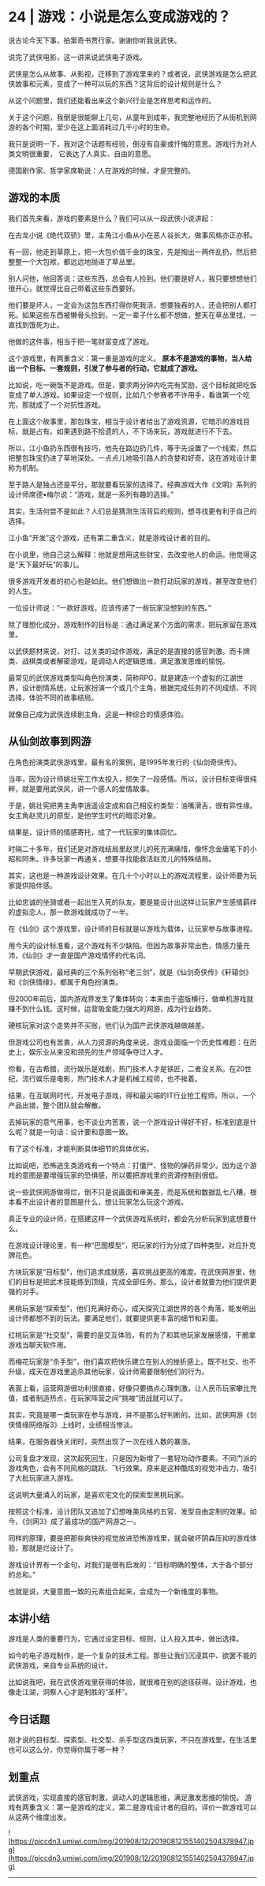 # 24 | 游戏：小说是怎么变成游戏的？

说古论今天下事，拍案奇书贾行家。谢谢你听我说武侠。

说完了武侠电影，这一讲来说武侠电子游戏。

武侠是怎么从故事、从影视，迁移到了游戏里来的？或者说，武侠游戏是怎么把武侠故事和元素，变成了一种可以玩的东西？这背后的设计规则是什么？

从这个问题里，我们还能看出来这个新兴行业是怎样思考和运作的。

关于这个问题，我倒是很能聊上几句，从童年到成年，我完整地经历了从街机到网游的各个时期，至少在这上面消耗过几千小时的生命。

我只是说明一下，我对这个话题有经验，倒没有自豪或忏悔的意思。游戏行为对人类文明很重要， 它表达了人真实、自由的意愿。

德国剧作家、哲学家席勒说：人在游戏的时候，才是完整的。

## 游戏的本质

我们首先来看，游戏的要素是什么？我们可以从一段武侠小说讲起：

在古龙小说《绝代双骄》里，主角江小鱼从小在恶人谷长大，做事风格亦正亦邪。

有一回，他走到草原上，把一大包价值千金的珠宝，先是掏出一两件乱扔，然后把整整一个大包袱，都远远地抛进了草丛里。

别人问他，他回答说：这些东西，总会有人捡到。他们要是好人，我只要想想他们很开心，就觉得比自己带着这些东西要好。

他们要是坏人，一定会为这包东西打得你死我活，想要独吞的人，还会把别人都打死。如果这些东西被懒骨头捡到，一定一辈子什么都不想做，整天在草丛里找，一直找到饿死为止。

他做的这件事，相当于把一笔财富变成了游戏。

这个游戏里，有两重含义：第一重是游戏的定义。 **原本不是游戏的事物，当人给出一个目标、一套规则，引发了参与者的行动，它就成了游戏。**

比如说，吃一碗饭不是游戏。但是，要求两分钟内吃完有奖励，这个目标就把吃饭变成了单人游戏。如果设定一个规则，比如几个参赛者不许用手，看谁第一个吃完，那就成了一个对抗性游戏。

在上面这个故事里，那包珠宝，相当于设计者给出了游戏资源，它暗示的游戏目标，就是占有。如果遇到路不拾遗的人，不下场来玩，游戏就进行不下去。

所以，江小鱼扔东西很有技巧，他先在路边扔几件，等于先设置了一个线索，然后把整包珠宝扔进了草地深处。一点点儿地吸引路人的贪婪和好奇。这在游戏设计里称为机制。

至于路人是独占还是平分，那就要看玩家的选择了。经典游戏大作《文明》系列的设计师席德•梅尔说：“游戏，就是一系列有趣的选择。”

其实，生活何尝不是如此？人们总是猜测生活背后的规则，想寻找更有利于自己的选择。

江小鱼“开发”这个游戏，还有第二重含义，就是游戏设计者的目的。

在小说里，他自己这么解释：他就是想用这些财宝，去改变他人的命运。他觉得这是“天下最好玩”的事儿。

很多游戏开发者的初心也是如此。他们想做出一款打动玩家的游戏，甚至改变他们的人生。

一位设计师说：“一款好游戏，应该传递了一些玩家没想到的东西。”

除了理想化成分，游戏制作的目标是：通过满足某个方面的需求，把玩家留在游戏里。

以武侠题材来说，对打、过关类的动作游戏，满足的是直接的感官刺激。而卡牌类、战棋类或者解密游戏，是调动人的逻辑思维，满足激发思维的愉悦。

最常见的武侠游戏类型叫角色扮演类，简称RPG，就是建造一个虚拟的江湖世界，设计剧情系统，让玩家扮演一个或几个主角，根据完成任务的不同成绩、不同选择，体验不同的故事结局。

就像自己成为武侠连续剧主角，这是一种综合的情感体验。

## 从仙剑故事到网游

在角色扮演类武侠游戏里，最有名的案例，是1995年发行的《仙剑奇侠传》。

当年，因为设计师姚壮宪工作太投入，损失了一段感情。所以，设计目标变得很纯粹，就是要用武侠风，讲一个感人的爱情故事。

于是，姚壮宪把男主角李逍遥设定成和自己相反的类型：油嘴滑舌，很有异性缘。女主角赵灵儿的原型，是他学生时代的暗恋对象。

结果是，设计师的情感寄托，成了一代玩家的集体回忆。

时隔二十多年，我们还是对游戏结局里赵灵儿的死充满痛惜，像怀念金庸笔下的小昭和阿朱。许多玩家一再通关，想要寻找能救活赵灵儿的特殊结局。

其实，这也是一种游戏设计效果。在几十个小时以上的游戏流程里，设计师要为玩家提供陪伴感。

比如忠诚的坐骑或者一起出生入死的队友。要是能设计出这样让玩家产生感情羁绊的虚拟恋人，那一款游戏就成功了一半。

在《仙剑》这个游戏里，设计师的目标就是以游戏为载体，让玩家参与故事进程。

用今天的设计标准看，这个游戏有不少缺陷。但因为故事非常出色，情感力量充沛，《仙剑》才一直是国产游戏情怀的代名词。

早期武侠游戏，最经典的三个系列俗称“老三剑”，就是《仙剑奇侠传》《轩辕剑》和《剑侠情缘》，都属于角色扮演类。

但2000年前后，国内游戏界发生了集体转向：本来由于盗版横行，做单机游戏就赚不到什么钱。这时候，运营吸金能力强大的网游，成为行业趋势。

硬核玩家对这个走势并不买账，他们认为国产武侠游戏越做越差。

但游戏公司也有苦衷，从人力资源的角度来说，游戏业面临一个历史性难题：在历史上，娱乐业从来没和领先的生产领域争夺过人才。

你看，在古希腊，流行娱乐是戏剧，热门技术人才是铁匠，二者没关系。在20世纪，流行娱乐是电影，热门技术人才是机械工程师，也不挨着。

结果，在互联网时代，开发电子游戏，得和最尖端的IT行业抢工程师。所以，一个产品出错，整个团队就会解散。

去掉玩家的意气用事，也不谈业内苦衷，说一个游戏设计得好不好，标准到底是什么呢？就是一句话：设计要和意图一致。

有了这个标准，才能判断具体细节的具体优劣。

比如说吧，恐怖逃生类游戏有一个特点：打僵尸、怪物的弹药非常少。因为这个游戏的意图是要增强玩家的恐惧感，所以要把游戏里的资源控制到很低。

说一些武侠网游做得烂，倒不只是说画面和审美差，而是系统和数据乱七八糟，根本看不出设计者的意图是什么，想让玩家怎么玩这个游戏。

真正专业的设计师，在搭建这样一个武侠游戏系统时，都会先分析玩家到底想要什么。

在游戏设计理论里，有一种“巴图模型”，把玩家的行为分成了四种类型，对应扑克牌花色。

方块玩家是“目标型”，他们追求成就感，喜欢挑战更高的难度。在武侠网游里，他们的目标是把武术技能练到顶级，完成全部任务。那么，设计者就要为他们提供更强的对手。

黑桃玩家是“探索型”，他们充满好奇心，成天探究江湖世界的各个角落，能发明出设计师都想不到的玩法。要满足他们，就要提供更丰富的细节和彩蛋。

红桃玩家是“社交型”，需要的是交互体验，有的为了和其他玩家发展感情，干脆拿游戏当聊天软件用。

而梅花玩家是“杀手型”，他们喜欢把快乐建立在别人的挫折感上。既不社交，也不升级，成天在游戏里追杀其他玩家，设计师需要限制他们的行为。

表面上看，运营网游很功利很直接，好像只要搞点心理刺激，让人民币玩家攀比充值，或者制造热点，在玩家阵营之间“挑唆”团战就可以了。

其实，究竟是哪一类玩家在参与游戏，并不是那么好判断的。比如，武侠网游《剑侠情缘网络版3》上线时，业绩相当惨淡。

结果，在服务器快关闭时，突然出现了一次在线人数的暴涨。

公司复盘才发现，这次起死回生，只是因为新增了一套轻功动作要素。不同门派的游戏角色，会有不同风格的跳跃、飞行效果。原来是这种酷炫的视觉冲击力，吸引了大批玩家进入游戏。

这说明大量涌入的玩家，是喜欢宅文化的探索型黑桃玩家。

按照这个标准，设计团队又追加了幻想唯美风格的五官、发型自由定制的效果。如今，《剑网3》成了最成功的国产网游之一。

同样的原理，要是把那些爽快的视觉放进恐怖游戏里，就会破坏阴森压抑的游戏体验，那就是烂设计了。

游戏设计界有一个金句，对我们是很有启发的：“目标明确的整体，大于各个部分的总和。”

也就是说，大量意图一致的元素组合起来，会成为一个新维度的事物。

## 本讲小结

游戏是人类的重要行为，它通过设定目标、规则，让人投入其中，做出选择。

如今的电子游戏制作，是一个复杂的技术工程。那些让我们沉浸其中、欲罢不能的武侠游戏，来自专业系统的设计。

比如说我吧，我在武侠游戏里获得的体验，就很难在别的途径获得。设计游戏，也像走江湖，洞察人心才是制胜的“圣杯”。

## 今日话题

刚才说的目标型、探索型、社交型、杀手型这四类玩家，不只在游戏里，在生活里也可以这么分，你觉得你属于哪一种？

## 划重点

武侠游戏，实现直接的感官刺激，调动人的逻辑思维，满足激发思维的愉悦。
游戏有两重含义：第一是游戏的定义，第二是游戏设计者的目的。评价一款游戏可以从这两个维度出发。

![https://piccdn3.umiwi.com/img/201908/12/201908121551402504378947.jpg](https://piccdn3.umiwi.com/img/201908/12/201908121551402504378947.jpg)

---
